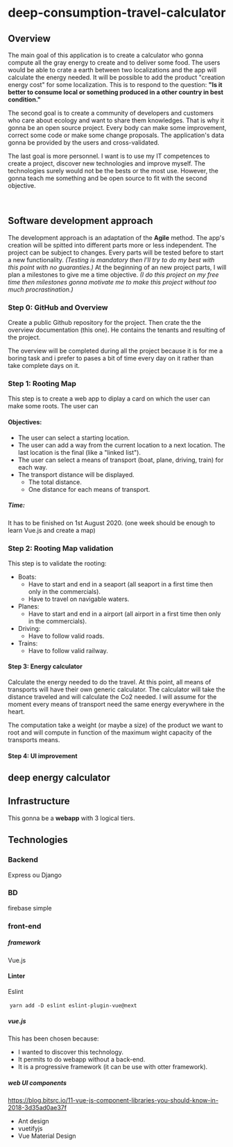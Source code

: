 # deep-consumption-travel-calculator

<!--idée de nom n°2: deep-gray-energy-calculator--> 



## Overview

The main goal of this application is to create a calculator who gonna compute all the gray energy to create and to deliver some food. The users would be able to crate a earth between two localizations and the app will calculate the energy needed. It will be possible to add the product "creation energy cost" for some localization. This is to respond to the question: **"Is it better to consume local or something produced in a other country in best condition."**

The second goal is to create a community of developers and customers who care about ecology and want to share them knowledges. That is why it gonna be an open source project. Every body can make some improvement, correct some code or make some change proposals. The application's data gonna be provided by the users and cross-validated. <!-- créer un discord -->

The last goal is more personnel. I want is to use my IT competences to create a project, discover new technologies and improve myself. The technologies surely would not be the bests or the most use. However, the gonna teach me something and be open source to fit with the second objective.

​	

## Software development approach

The development approach is an adaptation of the **Agile** method. The app's creation will be spitted into different parts more or less independent. The project can be subject to changes. Every parts will be tested before to start a new functionality. *(Testing is mandatory then I'll try to do my best with this point with no guaranties.)*
At the beginning of an new project parts, I will plan a milestones to give me a time objective. *(I do this project on my free time then milestones gonna motivate me to make this project without too much procrastination.)*





### Step 0: GitHub and Overview

Create a public Github repository for the project. Then crate the the overview documentation (this one). He contains the tenants and resulting of the project. 

The overview will be completed during all the project because it is for me a boring task and i prefer to pases a bit of time every day on it rather than take complete days on it. 

### Step 1: Rooting Map

This step is to create a web app to diplay a card on which the user can make some roots. The user can 

#### Objectives:

- The user can select a starting location.
- The user can add a way from the current location to a next location. The last location is the final (like a "linked list").
- The user can select a means of transport (boat, plane, driving, train) for each way.
- The transport distance will be displayed. 
  - The total distance.
  - One distance for each means of transport.

##### Time: 

It has to be finished on 1st August 2020. (one week should be enough to learn Vue.js and create a map)



### Step 2: Rooting Map validation

This step is to validate the rooting:

- Boats:
  - Have to start and end in a seaport (all seaport in a first time then only in the commercials).
  - Have to travel on navigable waters.
- Planes:
  - Have to start and end in a airport (all airport in a first time then only in the commercials).
- Driving: 
  - Have to follow valid roads.
- Trains:
  - Have to follow valid railway.

#### Step 3: Energy calculator

Calculate the energy needed to do the travel.  At this point, all means of transports will have their own generic calculator. The calculator will take the distance traveled and will calculate the Co2 needed. I will assume for the moment every means of transport need the same energy everywhere in the heart.

The computation take a weight (or maybe a size) of the product we want to root and will compute in function of the maximum wight capacity of the transports means. 

#### Step 4: UI improvement





## deep energy calculator



## Infrastructure

This gonna be a **webapp** with 3 logical tiers.



## Technologies

### Backend

Express ou Django

### BD

firebase simple



### front-end

##### framework

Vue.js

#### Linter

Eslint

​	`yarn add -D eslint eslint-plugin-vue@next`



#####  **vue.js**

This has been chosen because:

- I wanted to discover this technology.
- It permits to do webapp without a back-end.
- It is a progressive framework (it can be use with otter framework).

##### web UI components

https://blog.bitsrc.io/11-vue-js-component-libraries-you-should-know-in-2018-3d35ad0ae37f

- Ant design
- vuetifyjs
- Vue Material Design

